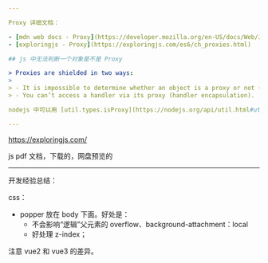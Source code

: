 ```yaml
---

Proxy 详细文档：

- [mdn web docs - Proxy](https://developer.mozilla.org/en-US/docs/Web/JavaScript/Reference/Global_Objects/Proxy)
- [exploringjs - Proxy](https://exploringjs.com/es6/ch_proxies.html)

## js 中无法判断一个对象是不是 Proxy

> Proxies are shielded in two ways:
>
> - It is impossible to determine whether an object is a proxy or not (transparent virtualization).
> - You can’t access a handler via its proxy (handler encapsulation).

nodejs 中可以用 [util.types.isProxy](https://nodejs.org/api/util.html#utiltypesisproxyvalue) 判断。

---
```


https://exploringjs.com/

js pdf 文档，下载的，网盘预览的

---

开发经验总结：

css：

- popper 放在 body 下面。好处是：
  - 不会影响“逻辑”父元素的 overflow、background-attachment：local
  - 好处理 z-index；

注意 vue2 和 vue3 的差异。
